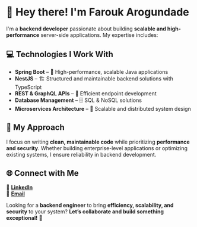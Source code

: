 # 👋 Hey there! I'm **Farouk Arogundade**  

I'm a **backend developer** passionate about building **scalable and high-performance** server-side applications. My expertise includes:  

## 💻 Technologies I Work With  
- **Spring Boot** – 🚀 High-performance, scalable Java applications  
- **NestJS** – 🏗️ Structured and maintainable backend solutions with TypeScript  
- **REST & GraphQL APIs** – 🔄 Efficient endpoint development  
- **Database Management** – 🗄️ SQL & NoSQL solutions  
- **Microservices Architecture** – 🔌 Scalable and distributed system design  

## 🚀 **My Approach**  
I focus on writing **clean, maintainable code** while prioritizing **performance and security**. Whether building enterprise-level applications or optimizing existing systems, I ensure reliability in backend development.  

## 🌐 **Connect with Me**  
🔗 **[LinkedIn]([your-linkedin-url](https://www.linkedin.com/in/farouk-arogundade-753383224))**  
📧 **[Email](mailto:faroukarogundade@gmail.com)**  

Looking for a **backend engineer** to bring **efficiency, scalability, and security** to your system? **Let’s collaborate and build something exceptional!** 🚀  
